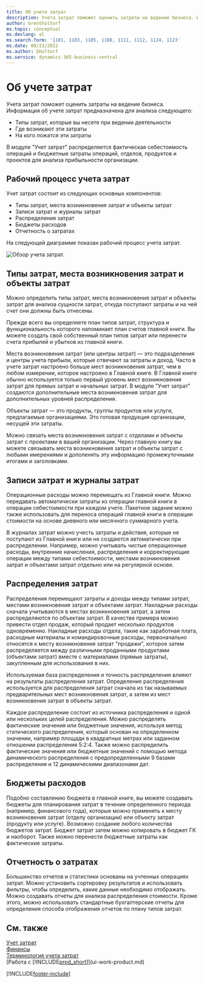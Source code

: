 ```yaml
---
title: Об учете затрат
description: Учета затрат поможет оценить затраты на ведение бизнеса. Информация об учете затрат предназначена для анализа различных проблем.
author: brentholtorf
ms.topic: conceptual
ms.devlang: al
ms.search.form: '1101, 1103, 1105, 1108, 1111, 1112, 1124, 1123'
ms.date: 08/23/2022
ms.author: bholtorf
ms.service: dynamics-365-business-central
---
```

# Об учете затрат

Учета затрат поможет оценить затраты на ведение бизнеса. Информация об учете затрат предназначена для анализа следующего:  

- Типы затрат, которые вы несете при ведении деятельности  
- Где возникают эти затраты
- На кого ложатся эти затраты  

В модуле "Учет затрат" распределяется фактическая себестоимость операций и бюджетные затраты операций, отделов, продуктов и проектов для анализа прибыльности организации.  

## Рабочий процесс учета затрат

Учет затрат состоит из следующих основных компонентов:  

- Типы затрат, места возникновения затрат и объекты затрат  
- Записи затрат и журналы затрат  
- Распределения затрат  
- Бюджеты расходов
- Отчетность о затратах  

На следующей диаграмме показан рабочий процесс учета затрат.  

![Обзор учета затрат.](media/costaccountingoverview.png "CostAccountingOverview")  

## Типы затрат, места возникновения затрат и объекты затрат

Можно определить типы затрат, места возникновения затрат и объекты затрат для анализа сущности затрат, откуда поступают затраты и на чей счет они должны быть отнесены.  

Прежде всего вы определяете план типов затрат, структура и функциональность которого напоминает план счетов главной книги. Вы можете создать свой собственный план типов затрат или перенести счета прибылей и убытков из главной книги.  

Места возникновения затрат (или центры затрат) — это подразделения и центры учета прибыли, которые отвечают за затраты и доход. Часто в учете затрат настроено больше мест возникновения затрат, чем в любом измерении, которое настроено в Главной книге. В Главной книге обычно используется только первый уровень мест возникновения затрат для прямых затрат и начальных затрат. В модуле "Учет затрат" создаются дополнительные места возникновения затрат для дополнительных уровней распределения.  

Объекты затрат — это продукты, группы продуктов или услуги, предлагаемые организациями. Это готовая продукция организации, несущей эти затраты.  

Можно связать места возникновения затрат с отделами и объекты затрат с проектами в вашей организации. Через главную книгу вы можете связывать места возникновения затрат и объекты затрат с любыми имерениями и дополенять эту информацию промежуточными итогами и заголовками.  

## Записи затрат и журналы затрат

Операционные расходы можно перемещать из Главной книги. Можно передавать автоматически затраты из операции главной книги в операции себестоимости при каждом учете. Пакетное задание можно также использовать для переноса операций главной книги в операции стоимости на основе дневного или месячного суммарного учета.  

В журналах затрат можно учесть затраты и действия, которые не поступают из Главной книги или не создаются автоматически при распределении. Например, можно учитывать чистые операционные расходы, внутренние начисления, распределения и корректирующие операции между типами себестоимости, местами возникновения затрат и объектами затрат отдельно или на регулярной основе.  

## Распределения затрат

Распределения перемещают затраты и доходы между типами затрат, местами возникновения затрат и объектами затрат. Накладные расходы сначала учитываются в местах возникновения затрат, а затем распределяются по объектам затрат. В качестве примера можно привести отдел продаж, который продает несколько продуктов одновременно. Накладные расходы отдела, такие как заработная плата, расходные материалы и командировочные расходы, первоначально относятся к месту возникновения затрат "продажи", которое затем распределяется между различными проданными продуктами (объектами затрат) вместе с материалами (прямые затраты), закупленным для использования в них.

Используемая база распределения и точность распределения влияют на результаты распределения затрат. Определение распределения используется для распределения затрат сначала из так называемых предварительных мест возникновения затрат, а затем из мест возникновения затрат в объекты затрат.  

Каждое распределение состоит из источника распределения и одной или нескольких целей распределения. Можно распределять фактические значения или бюджетные значения, используя метод статического распределения, который основан на определенном значении, например площади в квадратных метрах или заданном отношении распределения 5:2:4. Также можно распределить фактические значения или бюджетные значений с помощью метода динамического распределения с предопределенными 9 базами распределения и 12 динамическими диапазонами дат.  

## Бюджеты расходов

Подобно составлению бюджета в главной книге, вы можете создавать бюджеты для планирования затрат в течение определенного периода (например, финансового года), которые можно применять к месту возникновения затрат (отделу организации) или объекту затрат (продукту или услуге). Возможно создание любого количества бюджетов затрат. Бюджет затрат затем можно копировать в бюджет ГК и наоборот. Также можно перенести бюджетные затраты как фактические затраты.

## Отчетность о затратах

Большинство отчетов и статистики основаны на учтенных операциях затрат. Можно установить сортировку результатов и использовать фильтры, чтобы определить, какие данные необходимо отображать. Можно создавать отчеты для анализа распределения стоимости. Кроме этого, можно использовать стандартные бухгалтерские отчеты для определения способа отображения отчетов по плану типов затрат.  

## См. также

[Учет затрат](finance-manage-cost-accounting.md)  
[Финансы](finance.md)  
[Терминология учета затрат](finance-terminology-in-cost-accounting.md)  
[Работа с [!INCLUDE[prod_short](includes/prod_short.md)]](ui-work-product.md)

[!INCLUDE[footer-include](includes/footer-banner.md)]

